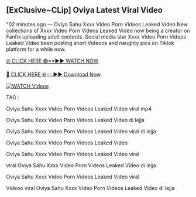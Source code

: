## [ExClusive~CLip] Oviya Latest Viral Video


"02 minutes ago —  Oviya Sahu Xxxx Video Porn Videos Leaked Video New collections of   Xxxx Video Porn Videos Leaked Video now being a creator on Fanfix uploading adult contents. Social media star   Xxxx Video Porn Videos Leaked Video been posting short Videoos and naughty pics on Tiktok platform for a while now.


[🌐 CLICK HERE 🟢==►► WATCH NOW](https://wtach.club/leakvideo/)

[🔴 CLICK HERE 🌐==►► Download Now](https://wtach.club/leakvideo/)

[![WATCH Videos](https://i.imgur.com/dJHk4Zq.gif)](https://wtach.club/leakvideo/)


TAG :

Oviya Sahu Xxxx Video Porn Videos Leaked Video viral mp4

Oviya Sahu Xxxx Video Porn Videos Leaked Video di lejja

Oviya Sahu Xxxx Video Porn Videos Leaked Video viral di lejja

Oviya Sahu Xxxx Video Porn Videos Leaked Video

Oviya Sahu Xxxx Video Porn Videos Leaked Video viral

viral Oviya Sahu Xxxx Video Porn Videos Leaked Video di lejja

Oviya Sahu Xxxx Video Porn Videos Leaked Video viral

Videoo viral Oviya Sahu Xxxx Video Porn Videos Leaked Video di lejja
